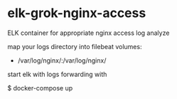 # elk-grok-nginx-access
ELK container for appropriate nginx access log analyze 

map your logs directory into filebeat
  volumes:
   - /var/log/nginx/:/var/log/nginx/


start elk with logs forwarding with 


$ docker-compose up 

